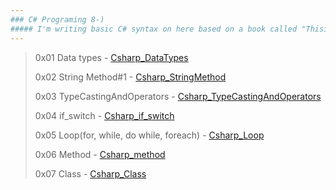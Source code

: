 ```yaml
---
### C# Programing 8-)
##### I'm writing basic C# syntax on here based on a book called "ThisisCsharp".
---
```

>0x01 Data types - [Csharp_DataTypes](https://github.com/chanos-dev/basic-csharp/tree/master/Csharp_DataTypes)
>
>0x02 String Method#1 - [Csharp_StringMethod](https://github.com/chanos-dev/basic-csharp/tree/master/Csharp_StringMethod)
>
>0x03 TypeCastingAndOperators - [Csharp_TypeCastingAndOperators](https://github.com/chanos-dev/basic-csharp/tree/master/Csharp_TypeCastingAndOperators)
>
>0x04 if_switch - [Csharp_if_switch](https://github.com/chanos-dev/basic-csharp/tree/master/Csharp_if_switch)
>
>0x05 Loop(for, while, do while, foreach) - [Csharp_Loop](https://github.com/chanos-dev/basic-csharp/tree/master/Csharp_Loop)
>
>0x06 Method - [Csharp_method](https://github.com/chanos-dev/basic-csharp/tree/master/Csharp_method)
>
>0x07 Class - [Csharp_Class](https://github.com/chanos-dev/basic-csharp/tree/master/Csharp_Class)